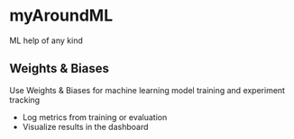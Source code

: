 # myAroundML
ML help of any kind

## Weights & Biases 
Use Weights & Biases for machine learning model training and experiment tracking  
- Log metrics from training or evaluation  
- Visualize results in the dashboard  

